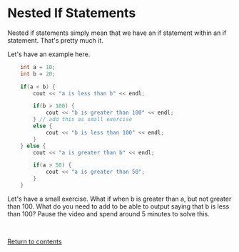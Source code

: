 # Nested If Statements
Nested if statements simply mean that we have an if statement within an if statement. That's pretty much it.

Let's have an example here.

```c++
	int a = 10;
	int b = 20;

	if(a < b) {
		cout << "a is less than b" << endl;

		if(b > 100) {
			cout << "b is greater than 100" << endl;
		} // add this as small exercise
		else {
			cout << "b is less than 100" << endl;
		}
	} else {
		cout << "a is greater than b" << endl;

		if(a > 50) {
			cout << "a is greater than 50";
		}
	}
```

Let's have a small exercise. What if when b is greater than a, but not greater than 100. What do you need to add to be able to output saying that b is less than 100? Pause the video and spend around 5 minutes to solve this.

<br>

[Return to contents](../readme.md#topics-included)
